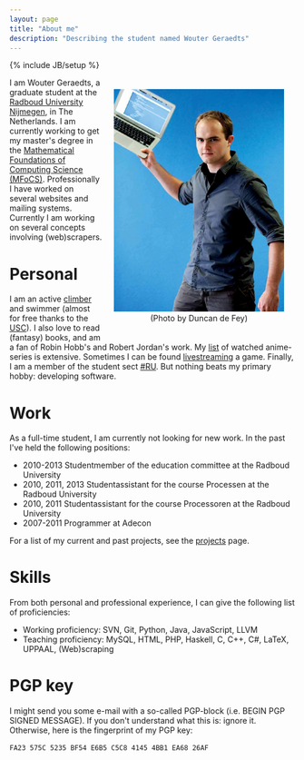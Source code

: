 ```yaml
---
layout: page
title: "About me"
description: "Describing the student named Wouter Geraedts"
---
```

{% include JB/setup %}

<div style="margin: 20px; float: right; text-align: center; width: 300px">
	<img alt="Wouter Geraedts" src="assets/ik.png">
	(Photo by Duncan de Fey)
</div>

I am Wouter Geraedts, a graduate student at the [Radboud University Nijmegen](http://www.ru.nl/), in The Netherlands. I am currently working to get my master's degree in the [Mathematical Foundations of Computing Science (MFoCS)](http://www.ru.nl/masters/programme/science/mathematics/specialisations/foundations/). Professionally I have worked on several websites and mailing systems. Currently I am working on several concepts involving (web)scrapers.

# Personal

I am an active [climber](http://www.youtube.com/watch?v=0AtMapdKt3g) and swimmer (almost for free thanks to the [USC](http://www.ru.nl/sportcentrum/)). I also love to read (fantasy) books, and am a fan of Robin Hobb's and Robert Jordan's work. My [list](http://myanimelist.net/animelist/Wassasin) of watched anime-series is extensive. Sometimes I can be found [livestreaming](http://twitch.tv/Wassasin) a game. Finally, I am a member of the student sect [#RU](http://hashru.nl). But nothing beats my primary hobby: developing software.

# Work

As a full-time student, I am currently not looking for new work. In the past I've held the following positions:

* 2010-2013 Studentmember of the education committee at the Radboud University
* 2010, 2011, 2013 Studentassistant for the course Processen at the Radboud University
* 2010, 2011 Studentassistant for the course Processoren at the Radboud University
* 2007-2011 Programmer at Adecon

For a list of my current and past projects, see the [projects](projects.html) page.

# Skills

From both personal and professional experience, I can give the following list of proficiencies:

* Working proficiency: SVN, Git, Python, Java, JavaScript, LLVM
* Teaching proficiency: MySQL, HTML, PHP, Haskell, C, C++, C#, LaTeX, UPPAAL, (Web)scraping

# PGP key
I might send you some e-mail with a so-called PGP-block (i.e. BEGIN PGP SIGNED MESSAGE). If you don't understand what this is: ignore it. Otherwise, here is the fingerprint of my PGP key:

	FA23 575C 5235 BF54 E6B5 C5C8 4145 4BB1 EA68 26AF
